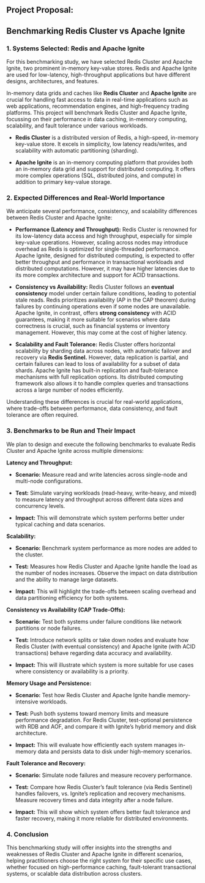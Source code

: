 <!--StartFragment-->


## **Project Proposal:** 

## **Benchmarking Redis Cluster vs Apache Ignite**

### **1. Systems Selected: Redis and Apache Ignite**

For this benchmarking study, we have selected Redis Cluster and Apache Ignite, two prominent in-memory key-value stores. Redis and Apache Ignite are used for low-latency, high-throughput applications but have different designs, architectures, and features.

In-memory data grids and caches like **Redis Cluster** and **Apache Ignite** are crucial for handling fast access to data in real-time applications such as web applications, recommendation engines, and high-frequency trading platforms. This project will benchmark Redis Cluster and Apache Ignite, focussing on their performance in data caching, in-memory computing, scalability, and fault tolerance under various workloads.

- **Redis Cluster** is a distributed version of Redis, a high-speed, in-memory key-value store. It excels in simplicity, low latency reads/writes, and scalability with automatic partitioning (sharding).

- **Apache Ignite** is an in-memory computing platform that provides both an in-memory data grid and support for distributed computing. It offers more complex operations (SQL, distributed joins, and compute) in addition to primary key-value storage.


### **2. Expected Differences and Real-World Importance**

We anticipate several performance, consistency, and scalability differences between Redis Cluster and Apache Ignite:

- **Performance (Latency and Throughput):** Redis Cluster is renowned for its low-latency data access and high throughput, especially for simple key-value operations. However, scaling across nodes may introduce overhead as Redis is optimized for single-threaded performance. Apache Ignite, designed for distributed computing, is expected to offer better throughput and performance in transactional workloads and distributed computations. However, it may have higher latencies due to its more complex architecture and support for ACID transactions.

* **Consistency vs Availability:** Redis Cluster follows an **eventual consistency** model under certain failure conditions, leading to potential stale reads. Redis prioritizes availability (AP in the CAP theorem) during failures by continuing operations even if some nodes are unavailable. Apache Ignite, in contrast, offers **strong consistency** with ACID guarantees, making it more suitable for scenarios where data correctness is crucial, such as financial systems or inventory management. However, this may come at the cost of higher latency.

* **Scalability and Fault Tolerance:** Redis Cluster offers horizontal scalability by sharding data across nodes, with automatic failover and recovery via **Redis Sentinel.** However, data replication is partial, and certain failures can lead to loss of availability for a subset of data shards. Apache Ignite has built-in replication and fault-tolerance mechanisms with full replication options. Its distributed computing framework also allows it to handle complex queries and transactions across a large number of nodes efficiently.

Understanding these differences is crucial for real-world applications, where trade-offs between performance, data consistency, and fault tolerance are often required.


### **3. Benchmarks to be Run and Their Impact**

We plan to design and execute the following benchmarks to evaluate Redis Cluster and Apache Ignite across multiple dimensions:

**Latency and Throughput:**

- **Scenario:** Measure read and write latencies across single-node and multi-node configurations.

- **Test:** Simulate varying workloads (read-heavy, write-heavy, and mixed) to measure latency and throughput across different data sizes and concurrency levels.

- **Impact:** This will demonstrate which system performs better under typical caching and data scenarios.

**Scalability:**

- **Scenario:** Benchmark system performance as more nodes are added to the cluster.

- **Test:** Measures how Redis Cluster and Apache Ignite handle the load as the number of nodes increases. Observe the impact on data distribution and the ability to manage large datasets.

- **Impact:** This will highlight the trade-offs between scaling overhead and data partitioning efficiency for both systems.

**Consistency vs Availability (CAP Trade-Offs):**

- **Scenario:** Test both systems under failure conditions like network partitions or node failures.

- **Test:** Introduce network splits or take down nodes and evaluate how Redis Cluster (with eventual consistency) and Apache Ignite (with ACID transactions) behave regarding data accuracy and availability.

- **Impact:** This will illustrate which system is more suitable for use cases where consistency or availability is a priority.

**Memory Usage and Persistence:**

- **Scenario:** Test how Redis Cluster and Apache Ignite handle memory-intensive workloads.

- **Test:** Push both systems toward memory limits and measure performance degradation. For Redis Cluster, test-optional persistence with RDB and AOF, and compare it with Ignite’s hybrid memory and disk architecture.

- **Impact:** This will evaluate how efficiently each system manages in-memory data and persists data to disk under high-memory scenarios.

**Fault Tolerance and Recovery:**

- **Scenario:** Simulate node failures and measure recovery performance.

- **Test:** Compare how Redis Cluster’s fault tolerance (via Redis Sentinel) handles failovers, vs. Ignite’s replication and recovery mechanisms. Measure recovery times and data integrity after a node failure.

- **Impact:** This will show which system offers better fault tolerance and faster recovery, making it more reliable for distributed environments.


### **4. Conclusion**

This benchmarking study will offer insights into the strengths and weaknesses of Redis Cluster and Apache Ignite in different scenarios, helping practitioners choose the right system for their specific use cases, whether focused on high-performance caching, fault-tolerant transactional systems, or scalable data distribution across clusters.

<!--EndFragment-->
